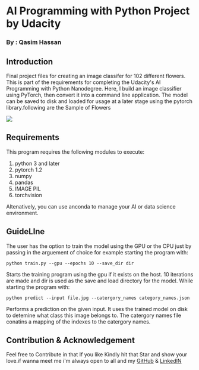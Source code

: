 <h1>AI Programming with Python Project by Udacity</h1>
  <h3>By : Qasim Hassan</h3>

<h2>Introduction</h2>
<p>Final project files for creating an image classifer for 102 different flowers. This is part of the requirements for completing the Udacity's AI Programming with Python Nanodegree. Here, I build an image classifier using PyTorch, then convert it into a command line application. The model can be saved to disk and loaded for usage at a later stage using the pytorch library.following are the Sample of Flowers</p>

<img src = "https://github.com/qasim1020/Create-an-Image-Classifier/blob/test/Assets/Flowers.png">

<h2>Requirements</h2>
This program requires the following modules to execute:
<ol>
  <li>python 3 and later</li>
  <li>pytorch 1.2</li>
  <li>numpy</li>
  <li>pandas</li>
  <li>IMAGE PIL</li>
  <li>torchvision</li>
</ol>
Altenatively, you can use anconda to manage your AI or data science environment.

<h2>GuideLIne</h2>
The user has the option to train the model using the GPU or the CPU just by passing in the arguement of choice for example starting the program with:

    python train.py --gpu --epochs 10 --save_dir dir
Starts the training program using the gpu if it exists on the host. 10 iterations are made and dir is used as the save and load directory for the model. While starting the program with:

    python predict --input file.jpg --catergory_names category_names.json
Performs a prediction on the given input. It uses the trained model on disk to detemine what class this image belongs to. The catergory names file conatins a mapping of the indexes to the catergory names.

<h2>Contribution & Acknowledgement</h2>
<p>Feel free to Contribute in that If you like Kindly hit that Star and show your love.if wanna meet me i'm always open to all and my
  <a href ="https://github.com/qasim1020">GitHub</a> & <a href = "https://www.linkedin.com/in/qasim-hassan/" >LinkedIN</a> </p>
